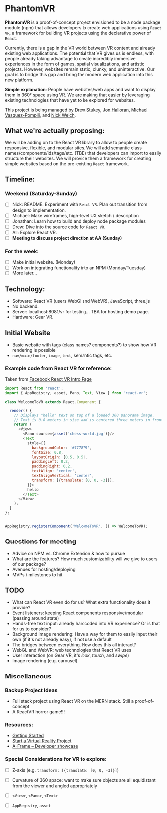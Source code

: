 # PhantomVR

**PhantomVR** is a proof-of-concept project envisioned to be a node package module (npm) that allows developers to create web applications using `React VR`, a framework for building VR projects using the declarative power of `React`. 

Currently, there is a gap in the VR world between VR content and already existing web applications. The potential that VR gives us is endless, with people already taking advantage to create incredibly immersive experiences in the form of games, spatial visualizations, and artistic projects. However, websites remain static, clunky, and uninteractive. Our goal is to bridge this gap and bring the modern web application into this new platform.

**Simple explanation**: People have websites/web apps and want to display them in 360° space using VR. We are making that easier by leveraging existing technologies that have yet to be explored for websites.

This project is being managed by [Drew Stukey](https://github.com/stukey524), [Jon Halloran](https://github.com/JonHalloran), [Michael Vasquez-Pompili](https://github.com/Mpompili), and [Nick Welch](https://github.com/nwelchr).

## What we're actually proposing:
We will be adding on to the React VR library to allow to people create responsive, flexible, and modular sites. We will add semantic class names/components/ids/tags/etc. (TBD) that developers can import to easily structure their websites. We will provide them a framework for creating simple websites based on the pre-existing `React` framework.

## Timeline:
### Weekend (Saturday-Sunday)
- [ ] Nick: README. Experiment with `React VR`. Plan out transition from design to implementation.
- [ ] Michael: Make wireframes, high-level UX sketch / description
- [ ] Jonathan: Learn how to build and deploy node package modules
- [ ] Drew: Dive into the source code for `React VR`.
- [ ] All: Explore React VR.
- [ ] **Meeting to discuss project direction at AA (Sunday)**

### For the week:
- [ ] Make initial website. (Monday)
- [ ] Work on integrating functionality into an NPM (Monday/Tuesday)
- [ ] More later...

## Technology:
- Software: React VR (users WebGl and WebVR), JavaScript, three.js
- No backend.
- Server: localhost:8081/vr for testing... TBA for hosting demo page.
- Hardware: Gear VR.

## Initial Website
- Basic website with tags (class names? components?) to show how VR rendering is possible
- `nav/main/footer`, `image`, `text`, semantic tags, etc.

### Example code from React VR for reference:
Taken from [Facebook React VR Intro Page](https://facebook.github.io/react-vr/docs/tutorial.html#content)

```javascript
import React from 'react';
import { AppRegistry, asset, Pano, Text, View } from 'react-vr';

class WelcomeToVR extends React.Component {

  render() {
    // Displays "hello" text on top of a loaded 360 panorama image.
    // Text is 0.8 meters in size and is centered three meters in front of you.
    return (
      <View>
        <Pano source={asset('chess-world.jpg')}/>
        <Text
          style={{
            backgroundColor: '#777879',
            fontSize: 0.8,
            layoutOrigin: [0.5, 0.5],
            paddingLeft: 0.2,
            paddingRight: 0.2,
            textAlign: 'center',
            textAlignVertical: 'center',
            transform: [{translate: [0, 0, -3]}],
          }}>
          hello
        </Text>
      </View>
    );
  }
};


AppRegistry.registerComponent('WelcomeToVR', () => WelcomeToVR);
```

## Questions for meeting
- Advice on NPM vs. Chrome Extension & how to pursue
- What are the features? How much customizability will we give to users of our package?
- Avenues for hosting/deploying
- MVPs / milestones to hit

## TODO
- What can React VR even do for us? What extra functionality does it provide?
- Event listeners: keeping React compenents responsive/modular (passing around state)
- Hands-free text input: already hardcoded into VR experience? Or is that for us to consider?
- Background image rendering: Have a way for them to easily input their own (if it's not already easy), if not use a default
- The bridges between everything. How does this all interact? 
- WebGL and WebVR: web technologies that React VR uses
- User interaction (on Gear VR, it's *look*, *touch*, and *swipe*)
- Image rendering (e.g. carousel)

## Miscellaneous

### Backup Project Ideas
- Full stack project using React VR on the MERN stack. Still a proof-of-concept
- A ReactVR horror game!!!

### Resources:
- [Getting Started](https://facebook.github.io/react-vr/docs/getting-started.html#content)
- [Start a Virtual Reality Project](https://egghead.io/lessons/react-start-a-virtual-reality-project-using-the-react-vr-cli-a3bf79ec)
- [A-Frame – Developer showcase](https://aframe.io/)

### Special Considerations for VR to explore:
- [ ] Z-axis (e.g. `transform: [{translate: [0, 0, -3]}]`)
- [ ] Curvature of 360 space: want to make sure objects are all equidistant from the viewer and angled appropriately
- [ ] `<View>`, `<Pano>`, `<Text>`
- [ ] `AppRegistry`, `asset`

